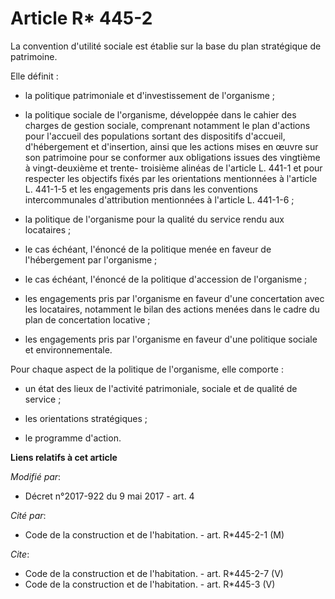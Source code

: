 # Article R* 445-2

La convention d'utilité sociale est établie sur la base du plan stratégique de patrimoine.

Elle définit :

- la politique patrimoniale et d'investissement de l'organisme ;

- la politique sociale de l'organisme, développée dans le cahier des charges de gestion sociale, comprenant notamment le plan
d'actions pour l'accueil des populations sortant des dispositifs d'accueil, d'hébergement et d'insertion, ainsi que les
actions mises en œuvre sur son patrimoine pour se conformer aux obligations issues des vingtième à vingt-deuxième et trente-
troisième alinéas de l'article L. 441-1 et pour respecter les objectifs fixés par les orientations mentionnées à l'article L.
441-1-5 et les engagements pris dans les conventions intercommunales d'attribution mentionnées à l'article L. 441-1-6 ;

- la politique de l'organisme pour la qualité du service rendu aux locataires ;

- le cas échéant, l'énoncé de la politique menée en faveur de l'hébergement par l'organisme ;

- le cas échéant, l'énoncé de la politique d'accession de l'organisme ;

- les engagements pris par l'organisme en faveur d'une concertation avec les locataires, notamment le bilan des actions
menées dans le cadre du plan de concertation locative ;

- les engagements pris par l'organisme en faveur d'une politique sociale et environnementale.

Pour chaque aspect de la politique de l'organisme, elle comporte :

- un état des lieux de l'activité patrimoniale, sociale et de qualité de service ;

- les orientations stratégiques ;

- le programme d'action.

**Liens relatifs à cet article**

_Modifié par_:

  - Décret n°2017-922 du 9 mai 2017 - art. 4

_Cité par_:

  - Code de la construction et de l'habitation. - art. R*445-2-1 (M)

_Cite_:

  - Code de la construction et de l'habitation. - art. R*445-2-7 (V)
  - Code de la construction et de l'habitation. - art. R*445-3 (V)

